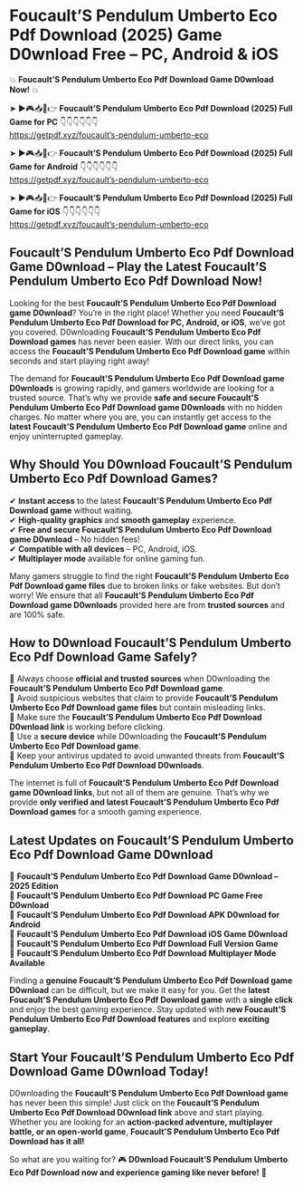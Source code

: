 # Foucault’S Pendulum Umberto Eco Pdf Download (2025) Game D0wnload Free – PC, Android & iOS

💥 **Foucault’S Pendulum Umberto Eco Pdf Download Game D0wnload Now!** 💥  

➤ ►🎮📥📱👉 **Foucault’S Pendulum Umberto Eco Pdf Download (2025) Full Game for PC** 👇👇👇👇👇👇  
https://getpdf.xyz/foucault’s-pendulum-umberto-eco  

➤ ►🎮📥📱👉 **Foucault’S Pendulum Umberto Eco Pdf Download (2025) Full Game for Android** 👇👇👇👇👇👇  
https://getpdf.xyz/foucault’s-pendulum-umberto-eco  

➤ ►🎮📥📱👉 **Foucault’S Pendulum Umberto Eco Pdf Download (2025) Full Game for iOS** 👇👇👇👇👇👇  
https://getpdf.xyz/foucault’s-pendulum-umberto-eco  

## Foucault’S Pendulum Umberto Eco Pdf Download Game D0wnload – Play the Latest Foucault’S Pendulum Umberto Eco Pdf Download Now!

Looking for the best **Foucault’S Pendulum Umberto Eco Pdf Download game D0wnload**? You’re in the right place! Whether you need **Foucault’S Pendulum Umberto Eco Pdf Download for PC, Android, or iOS**, we’ve got you covered. D0wnloading **Foucault’S Pendulum Umberto Eco Pdf Download games** has never been easier. With our direct links, you can access the **Foucault’S Pendulum Umberto Eco Pdf Download game** within seconds and start playing right away!  

The demand for **Foucault’S Pendulum Umberto Eco Pdf Download game D0wnloads** is growing rapidly, and gamers worldwide are looking for a trusted source. That’s why we provide **safe and secure Foucault’S Pendulum Umberto Eco Pdf Download game D0wnloads** with no hidden charges. No matter where you are, you can instantly get access to the **latest Foucault’S Pendulum Umberto Eco Pdf Download game** online and enjoy uninterrupted gameplay.  

## **Why Should You D0wnload Foucault’S Pendulum Umberto Eco Pdf Download Games?**  

✔ **Instant access** to the latest **Foucault’S Pendulum Umberto Eco Pdf Download game** without waiting.  
✔ **High-quality graphics** and **smooth gameplay** experience.  
✔ **Free and secure Foucault’S Pendulum Umberto Eco Pdf Download game D0wnload** – No hidden fees!  
✔ **Compatible with all devices** – PC, Android, iOS.  
✔ **Multiplayer mode** available for online gaming fun.  

Many gamers struggle to find the right **Foucault’S Pendulum Umberto Eco Pdf Download game files** due to broken links or fake websites. But don’t worry! We ensure that all **Foucault’S Pendulum Umberto Eco Pdf Download game D0wnloads** provided here are from **trusted sources** and are 100% safe.  

## **How to D0wnload Foucault’S Pendulum Umberto Eco Pdf Download Game Safely?**  

📌 Always choose **official and trusted sources** when D0wnloading the **Foucault’S Pendulum Umberto Eco Pdf Download game**.  
📌 Avoid suspicious websites that claim to provide **Foucault’S Pendulum Umberto Eco Pdf Download game files** but contain misleading links.  
📌 Make sure the **Foucault’S Pendulum Umberto Eco Pdf Download D0wnload link** is working before clicking.  
📌 Use a **secure device** while D0wnloading the **Foucault’S Pendulum Umberto Eco Pdf Download game**.  
📌 Keep your antivirus updated to avoid unwanted threats from **Foucault’S Pendulum Umberto Eco Pdf Download D0wnloads**.  

The internet is full of **Foucault’S Pendulum Umberto Eco Pdf Download game D0wnload links**, but not all of them are genuine. That’s why we provide **only verified and latest Foucault’S Pendulum Umberto Eco Pdf Download games** for a smooth gaming experience.  

## **Latest Updates on Foucault’S Pendulum Umberto Eco Pdf Download Game D0wnload**  

🔹 **Foucault’S Pendulum Umberto Eco Pdf Download Game D0wnload – 2025 Edition**  
🔹 **Foucault’S Pendulum Umberto Eco Pdf Download PC Game Free D0wnload**  
🔹 **Foucault’S Pendulum Umberto Eco Pdf Download APK D0wnload for Android**  
🔹 **Foucault’S Pendulum Umberto Eco Pdf Download iOS Game D0wnload**  
🔹 **Foucault’S Pendulum Umberto Eco Pdf Download Full Version Game**  
🔹 **Foucault’S Pendulum Umberto Eco Pdf Download Multiplayer Mode Available**  

Finding a **genuine Foucault’S Pendulum Umberto Eco Pdf Download game D0wnload** can be difficult, but we make it easy for you. Get the **latest Foucault’S Pendulum Umberto Eco Pdf Download game** with a **single click** and enjoy the best gaming experience. Stay updated with **new Foucault’S Pendulum Umberto Eco Pdf Download features** and explore **exciting gameplay**.  

## **Start Your Foucault’S Pendulum Umberto Eco Pdf Download Game D0wnload Today!**  

D0wnloading the **Foucault’S Pendulum Umberto Eco Pdf Download game** has never been this simple! Just click on the **Foucault’S Pendulum Umberto Eco Pdf Download D0wnload link** above and start playing. Whether you are looking for an **action-packed adventure, multiplayer battle, or an open-world game**, **Foucault’S Pendulum Umberto Eco Pdf Download has it all!**  

So what are you waiting for? 🎮 **D0wnload Foucault’S Pendulum Umberto Eco Pdf Download now and experience gaming like never before!** 🚀  
